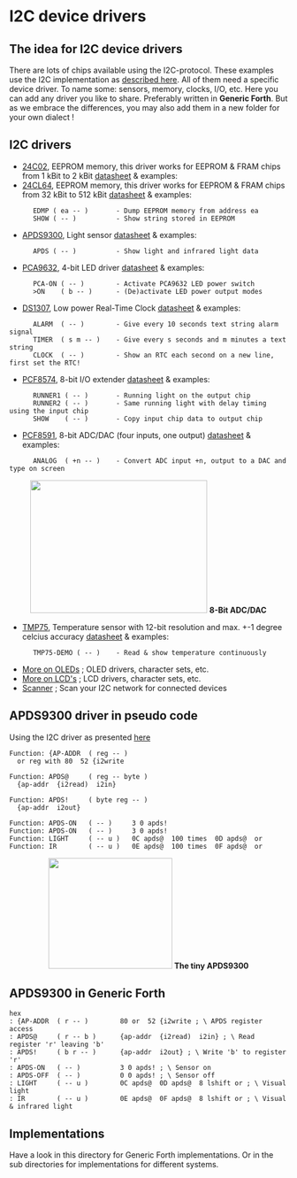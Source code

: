# I2C device drivers

## The idea for I2C device drivers
There are lots of chips available using the I2C-protocol. These examples use the I2C implementation as [described here](../). All of them need a specific device driver. To name some: sensors, memory, clocks, I/O, etc. Here you can add any driver you like to share. Preferably written in **Generic Forth**. But as we embrace the differences, you may also add them in a new folder for your own dialect !

## I2C drivers

- [24C02](24C02.f), EEPROM memory, this driver works for EEPROM & FRAM chips from 1 kBit to 2 kBit [datasheet](http://ww1.microchip.com/downloads/en/devicedoc/Atmel-3350-SEEPROM-AT24C64B-Datasheet.pdf) & examples:
- [24CL64](24CL64.f), EEPROM memory, this driver works for EEPROM & FRAM chips from 32 kBit to 512 kBit [datasheet](https://4donline.ihs.com/images/VipMasterIC/IC/MCHP/MCHPS02656/MCHPS02656-1.pdf) & examples:
```
      EDMP ( ea -- )       - Dump EEPROM memory from address ea
      SHOW ( -- )          - Show string stored in EEPROM
```
- [APDS9300](APDS9300.f), Light sensor [datasheet](https://docs.broadcom.com/docs/AV02-1077EN) & examples:
```
      APDS ( -- )          - Show light and infrared light data 
```
- [PCA9632](PCA9632.f), 4-bit LED driver [datasheet](https://www.nxp.com/docs/en/data-sheet/PCA9632.pdf) & examples:
```
      PCA-ON ( -- )        - Activate PCA9632 LED power switch 
      >ON    ( b -- )      - (De)activate LED power output modes
```
- [DS1307](DS1307.f), Low power Real-Time Clock [datasheet](https://datasheets.maximintegrated.com/en/ds/DS1307.pdf) & examples:
```
      ALARM  ( -- )        - Give every 10 seconds text string alarm signal
      TIMER  ( s m -- )    - Give every s seconds and m minutes a text string
      CLOCK  ( -- )        - Show an RTC each second on a new line, first set the RTC!
```
- [PCF8574](PCF8574.f), 8-bit I/O extender [datasheet](https://www.nxp.com/docs/en/data-sheet/PCF8574_PCF8574A.pdf) & examples:
```
      RUNNER1 ( -- )       - Running light on the output chip 
      RUNNER2 ( -- )       - Same running light with delay timing using the input chip
      SHOW    ( -- )       - Copy input chip data to output chip 
```
- [PCF8591](PCF8591.f), 8-bit ADC/DAC (four inputs, one output) [datasheet](https://www.nxp.com/docs/en/data-sheet/PCF8591.pdf) & examples:
```
      ANALOG  ( +n -- )    - Convert ADC input +n, output to a DAC and type on screen 
```

<p align="center">
<img src="https://home.hccnet.nl/willem.ouwerkerk/egel-for-msp430/p33%20-%20pcf8591%20adc%20&%20dac.jpg" width="320" height="240" />
      <b>8-Bit ADC/DAC</b>
</p>

- [TMP75](TMP75.f), Temperature sensor with 12-bit resolution and max. +-1 degree celcius accuracy [datasheet](https://www.ti.com/lit/gpn/tmp75) & examples:
```
      TMP75-DEMO ( -- )    - Read & show temperature continuously
```
- [More on OLEDs](OLED) ; OLED drivers, character sets, etc.
- [More on LCD's](LCD) ; LCD drivers, character sets, etc.
- [Scanner](I2C-scanner.f) ; Scan your I2C network for connected devices

## APDS9300 driver in pseudo code

Using the I2C driver as presented [here](../)

``` 
Function: {AP-ADDR  ( reg -- )
  or reg with 80  52 {i2write

Function: APDS@     ( reg -- byte )
  {ap-addr  {i2read)  i2in}

Function: APDS!     ( byte reg -- )
  {ap-addr  i2out}

Function: APDS-ON   ( -- )     3 0 apds!
Function: APDS-ON   ( -- )     3 0 apds!
Function: LIGHT     ( -- u )   0C apds@  100 times  0D apds@  or
Function: IR        ( -- u )   0E apds@  100 times  0F apds@  or
```
<p align="center">
<img src="https://project-forth-works.github.io/APDS9300.jpg" width="224" height="200" />
      <b>The tiny APDS9300</b>
</p>

## APDS9300 in Generic Forth
```
hex
: {AP-ADDR  ( r -- )        80 or  52 {i2write ; \ APDS register access
: APDS@     ( r -- b )      {ap-addr  {i2read)  i2in} ; \ Read register 'r' leaving 'b'
: APDS!     ( b r -- )      {ap-addr  i2out} ; \ Write 'b' to register 'r'
: APDS-ON   ( -- )          3 0 apds! ; \ Sensor on
: APDS-OFF  ( -- )          0 0 apds! ; \ Sensor off
: LIGHT     ( -- u )        0C apds@  0D apds@  8 lshift or ; \ Visual light
: IR        ( -- u )        0E apds@  0F apds@  8 lshift or ; \ Visual & infrared light
```

## Implementations
Have a look in this directory for Generic Forth implementations. Or in the sub directories for implementations for different systems.
